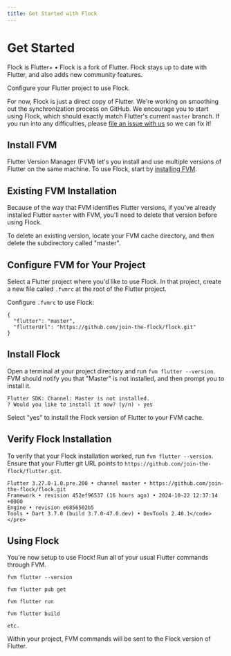 ```yaml
---
title: Get Started with Flock
---
```

# Get Started

<section class="page-intro">
  <p><span class="emphasis">Flock is Flutter+</span>  •  Flock is a fork of Flutter. Flock stays up to date with Flutter, and also adds new community features.</p>
</section>

Configure your Flutter project to use Flock.

<p class="side-note">For now, Flock is just a direct copy of Flutter. We're working on smoothing out the
  synchronization process on GitHub. We encourage you to start using Flock, which should
  exactly match Flutter's current <code>master</code> branch. If you run into any difficulties,
  please <a href="https://github.com/join-the-flock/nest" target="_blank">file an issue with us</a> so we can fix it!</p>

## Install FVM
Flutter Version Manager (FVM) let's you install and use multiple versions of Flutter on the same 
machine. To use Flock, start by <a href="https://fvm.app/documentation/getting-started/installation" target="_blank">installing FVM</a>.

## Existing FVM Installation
Because of the way that FVM identifies Flutter versions, if you've already installed Flutter 
`master` with FVM, you'll need to delete that version before using Flock.

To delete an existing version, locate your FVM cache directory, and then delete the subdirectory 
called "master".

## Configure FVM for Your Project
Select a Flutter project where you'd like to use Flock. In that project, create a new file
called `.fvmrc` at the root of the Flutter project.

Configure `.fvmrc` to use Flock:

    {
      "flutter": "master",
      "flutterUrl": "https://github.com/join-the-flock/flock.git"
    }

## Install Flock
Open a terminal at your project directory and run `fvm flutter --version`. FVM should 
notify you that "Master" is not installed, and then prompt you to install it.

    Flutter SDK: Channel: Master is not installed.
    ? Would you like to install it now? (y/n) › yes

Select "yes" to install the Flock version of Flutter to your FVM cache.

## Verify Flock Installation
To verify that your Flock installation worked, run `fvm flutter --version`. Ensure
  that your Flutter git URL points to `https://github.com/join-the-flock/flutter.git`.

    Flutter 3.27.0-1.0.pre.200 • channel master • https://github.com/join-the-flock/flock.git
    Framework • revision 452ef96537 (16 hours ago) • 2024-10-22 12:37:14 +0000
    Engine • revision e6856502b5
    Tools • Dart 3.7.0 (build 3.7.0-47.0.dev) • DevTools 2.40.1</code></pre>

## Using Flock
You're now setup to use Flock! Run all of your usual Flutter commands through FVM.

    fvm flutter --version
    
    fvm flutter pub get
    
    fvm flutter run
    
    fvm flutter build

    etc.

Within your project, FVM commands will be sent to the Flock version of Flutter.
